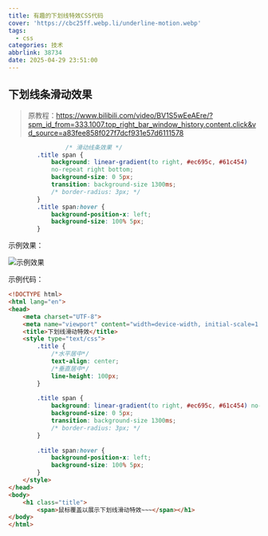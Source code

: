 ```yaml
---
title: 有趣的下划线特效CSS代码
cover: 'https://cbc25ff.webp.li/underline-motion.webp'
tags:
  - css
categories: 技术
abbrlink: 38734
date: 2025-04-29 23:51:00
---
```

## 下划线条滑动效果

> 原教程：https://www.bilibili.com/video/BV1S5wEeAEre/?spm_id_from=333.1007.top_right_bar_window_history.content.click&vd_source=a83fee858f027f7dcf931e57d6111578

```css
				/* 滑动线条效果 */
        .title span {
            background: linear-gradient(to right, #ec695c, #61c454) 
            no-repeat right bottom;
            background-size: 0 5px;
            transition: background-size 1300ms;
            /* border-radius: 3px; */
        }
        .title span:hover {
            background-position-x: left; 
            background-size: 100% 5px;
        }
```



示例效果：

![示例效果](https://cbc25ff.webp.li/UnderLine-Motion.gif)

示例代码：

```html
<!DOCTYPE html>
<html lang="en">
<head>
    <meta charset="UTF-8">
    <meta name="viewport" content="width=device-width, initial-scale=1.0">
    <title>下划线滑动特效</title>
    <style type="text/css">
        .title {
            /*水平居中*/
            text-align: center;
            /*垂直居中*/
            line-height: 100px;
        }
    
        .title span {
            background: linear-gradient(to right, #ec695c, #61c454) no-repeat right bottom;
            background-size: 0 5px;
            transition: background-size 1300ms;
            /* border-radius: 3px; */
        }
    
        .title span:hover {
            background-position-x: left;
            background-size: 100% 5px;
        }
    </style>
</head>
<body>
    <h1 class="title">
        <span>鼠标覆盖以展示下划线滑动特效~~~</span></h1>
</body>
</html>
```
